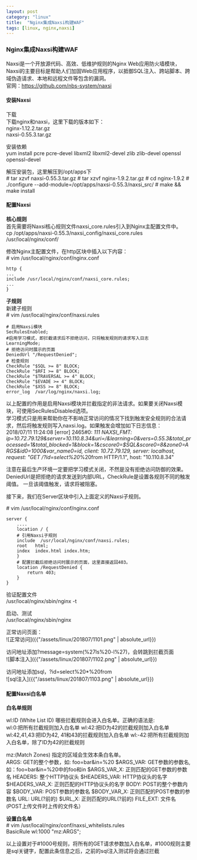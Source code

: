 ```yaml
---
layout: post
category: "linux"
title:  "Nginx集成Naxsi构建WAF"
tags: [linux, nginx,naxsi]
---
```


### Nginx集成Naxsi构建WAF

Naxsi是一个开放源代码、高效、低维护规则的Nginx Web应用防火墙模块，Naxsi的主要目标是帮助人们加固Web应用程序，以抵御SQL注入、跨站脚本、跨域伪造请求、本地和远程文件等包含的漏洞。  
官网：https://github.com/nbs-system/naxsi    

#### 安装Naxsi
下载   
下载nginx和naxsi，这里下载的版本如下：  
	nginx-1.12.2.tar.gz   
	naxsi-0.55.3.tar.gz   

安装依赖  
	yum install pcre pcre-devel  libxml2 libxml2-devel zlib zlib-devel openssl openssl-devel   

解压安装包，这里解压到/opt/apps下   
	# tar xzvf naxsi-0.55.3.tar.gz
	# tar xzvf nginx-1.9.2.tar.gz
	# cd nginx-1.9.2
	# ./configure --add-module=/opt/apps/naxsi-0.55.3/naxsi_src/
	# make && make install

#### 配置Naxsi
**核心规则**  
首先需要将Naxsi核心规则文件naxsi_core.rules引入到Nginx主配置文件中。  
	cp /opt/apps/naxsi-0.55.3/naxsi_config/naxsi_core.rules  /usr/local/nginx/conf/

修改Nginx主配置文件，在http区块中插入以下内容：  
\# vim /usr/local/nginx/conf/nginx.conf  

	http {
	...
	include /usr/local/nginx/conf/naxsi_core.rules;
	...
	}

**子规则**  
新建子规则  
\# vim  /usr/local/nginx/conf/naxsi.rules  

	# 启用Naxsi模块
	SecRulesEnabled;
	#启用学习模式，即拦截请求后不拒绝访问，只将触发规则的请求写入日志
	LearningMode;
	# 拒绝访问时展示的页面
	DeniedUrl "/RequestDenied";
	# 检查规则
	CheckRule "$SQL >= 8" BLOCK;
	CheckRule "$RFI >= 8" BLOCK;
	CheckRule "$TRAVERSAL >= 4" BLOCK;
	CheckRule "$EVADE >= 4" BLOCK;
	CheckRule "$XSS >= 8" BLOCK;
	error_log  /var/log/nginx/naxsi.log;

以上配置的作用是启用Naxsi模块并拦截指定的非法请求。如果要关闭Naxsi模块，可使用SecRulesDisabled选项。  
学习模式只是用来帮助你在不影响正常访问的情况下找到触发安全规则的合法请求，然后将触发规则写入naxsi.log。如果触发会增加如下日志信息：  
	2018/07/11 11:24:08 [error] 2465#0: *111 NAXSI_FMT: 				ip=10.72.79.129&server=10.110.8.34&uri=/&learning=0&vers=0.55.3&total_processed=1&total_blocked=1&block=1&cscore0=$SQL&score0=8&zone0=ARGS&id0=1000&var_name0=id, client: 10.72.79.129, server: localhost, request: "GET /?id=select%20*%20from HTTP/1.1", host: "10.110.8.34"

注意在最后生产环境一定要把学习模式关闭，不然是没有拒绝访问防御的效果。  
DeniedUrl是把拒绝的请求发送到内部URL，CheckRule是设置各规则不同的触发阈值。 一旦该阈值触发，请求将被阻塞。  

接下来，我们在Server区块中引入上面定义的Naxsi子规则。  

\# vim /usr/local/nginx/conf/nginx.conf  

	server {
		....
		location / {
		# 引用Naxsi子规则
		include  /usr/local/nginx/conf/naxsi.rules;
		root   html;
		index  index.html index.htm;
		}
		# 配置拦截后拒绝访问时展示的页面，这里直接返回403。
		location /RequestDenied {
			return 403;
		}
	}

验证配置文件   
	/usr/local/nginx/sbin/nginx -t  

启动、测试  
	/usr/local/nginx/sbin/nginx

正常访问页面：  
![正常访问]({{"/assets/linux/201807/1101.png" | absolute_url}})

访问地址添加?message=system(%27ls%20-l%27)，会转跳到拦截页面  
![脚本注入]({{"/assets/linux/201807/1102.png" | absolute_url}})

访问地址添加sql，?id=select%20*%20from   
![sql注入]({{"/assets/linux/201807/1103.png" | absolute_url}})

#### 配置Naxsi白名单
**白名单规则**   

wl:ID (White List ID) 哪些拦截规则会进入白名单。正确的语法是:  
	wl:0:把所有拦截规则加入白名单
	wl:42:把ID为42的拦截规则加入白名单
	wl:42,41,43:把ID为42, 41和43的拦截规则加入白名单
	wl:-42:把所有拦截规则加入白名单，除了ID为42的拦截规则

mz:(Match Zones) 指定的区域会生效本条白名单。  
	ARGS: GET的整个参数，如: foo=bar&in=%20
	$ARGS_VAR: GET参数的参数名, 如：foo=bar&in=%20中的foo和in
	$ARGS_VAR_X: 正则匹配的GET参数的参数名
	HEADERS: 整个HTTP协议头
	$HEADERS_VAR: HTTP协议头的名字
	$HEADERS_VAR_X: 正则匹配的HTTP协议头的名字
	BODY: POST的整个参数内容
	$BODY_VAR: POST参数的参数名
	$BODY_VAR_X: 正则匹配的POST参数的参数名
	URL: URL(?前的)
	$URL_X: 正则匹配的URL(?前的)
	FILE_EXT: 文件名 (POST上传文件时上传的文件名）

**设置白名单**    
\# vim /usr/local/nginx/conf/naxsi_whitelists.rules  
	BasicRule wl:1000 "mz:ARGS";

以上设置对于#1000号规则，将所有的GET请求参数加入白名单，#1000规则主要是sql关键字，配置此条信息之后，之前的sql注入测试将会通过拦截
